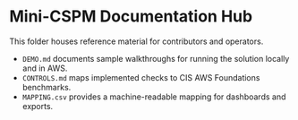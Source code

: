 # Mini-CSPM Documentation Hub

This folder houses reference material for contributors and operators.

- `DEMO.md` documents sample walkthroughs for running the solution locally and in AWS.
- `CONTROLS.md` maps implemented checks to CIS AWS Foundations benchmarks.
- `MAPPING.csv` provides a machine-readable mapping for dashboards and exports.
